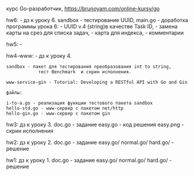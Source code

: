 курс Go-разработчик, https://brunoyam.com/online-kursy/go


hw6: - дз к уроку 6.
    sandbox - тестирование UUID, 
    main.go - доработка программы урока 6: 
    	- UUID v.4 (string)в качестве Task ID, 
     	- замена карты на срез для списка задач, 
      	- карта для индекса, 
       	- комментарии 
		
hw5: - 

hw4-www:  - дз к уроку 4.

    sandbox - пакет для тестирования преобразования int to string, 
                тест Benchmark  и скрин исполнения.
	
	www-service-gin - Tutorial: Developing a RESTful API with Go and Gin
 
    файлы:
	
    i-to-a.go - реализация функции тестового пакета sandbox
    hello-std.go - www-сервер с пакетом net/http
    hello-gin.go - www-сервер с пакетом gin
    
    
hw3: дз к уроку 3.
    doc.go - задание
    easy.go -   код решения
    easy.png -  скрин исполнения

hw2: дз к уроку 2.
    doc.go - задание
    easy.go/ normal.go/ hard.go/ -   решение

hw1: дз к уроку 1. 
    doc.go - задание
    easy.go/ normal.go/ hard.go/ -   решение
